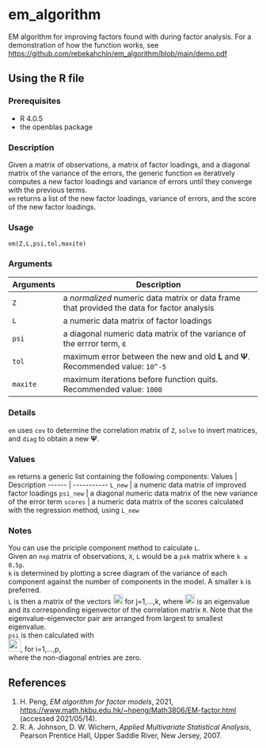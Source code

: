 # em_algorithm
EM algorithm for improving factors found with during factor analysis. For a demonstration of how the function works, see https://github.com/rebekahchin/em_algorithm/blob/main/demo.pdf

## Using the R file
### Prerequisites
* R 4.0.5
* the openblas package
 
### Description
Given a matrix of observations, a matrix of factor loadings, and a diagonal matrix of the variance of the errors, the generic function `em` iteratively computes a new factor loadings and variance of errors until they converge with the previous terms. \
`em` returns a list of the new factor loadings, variance of errors, and the score of the new factor loadings. 

### Usage
    em(Z,L,psi,tol,maxite)

### Arguments
Arguments | Description
--------- | --------------
`Z` | a *normalized* numeric data matrix or data frame that provided the data for factor analysis
`L` | a numeric data matrix of factor loadings
`psi` | a diagonal numeric data matrix of the variance of the errror term, ε
`tol` | maximum error between the new and old **L** and **Ψ**. Recommended value: `10^-5`
`maxite` | maximum iterations before function quits. Recommended value: `1000` 

### Details
`em` uses `cov` to determine the correlation matrix of `Z`, `solve` to invert matrices, and `diag` to obtain a new **Ψ**.

### Values
`em` returns a generic list containing the following components:
Values | Description
------ | -----------
`L_new` | a numeric data matrix of improved factor loadings
`psi_new` | a diagonal numeric data matrix of the new variance of the error term
`scores` | a numeric data matrix of the scores calculated with the regression method, using `L_new`

### Notes
You can use the priciple component method to calculate `L`. \
Given an `nxp` matrix of observations, `X`, `L` would be a `pxk` matrix where `k ≤ 0.5p`. \
`k` is determined by plotting a scree diagram of the variance of each component against the number of components in the model. A smaller `k` is preferred. \
`L` is then a matrix of the vectors <img src="https://user-images.githubusercontent.com/83638650/119690179-0a1fa400-be7c-11eb-89f0-f06ef9773aa7.png" height="20"> for j=1,...,k, where <img src="https://user-images.githubusercontent.com/83638650/119690327-28859f80-be7c-11eb-8024-84dee0b29b7a.png" height="20"> is an eigenvalue and its corresponding eigenvector of the correlation matrix `R`. Note that the eigenvalue-eigenvector pair are arranged from largest to smallest eigenvalue. \
`psi` is then calculated with \
<img src="https://user-images.githubusercontent.com/83638650/119690456-4a7f2200-be7c-11eb-8b56-73917f13a125.png" height="25">, for i=1,...,p, \
where the non-diagonal entries are zero.

## References
1. H. Peng, *EM algorithm for factor models*, 2021, https://www.math.hkbu.edu.hk/~hpeng/Math3806/EM-factor.html (accessed 2021/05/14).
2. R. A. Johnson, D. W. Wichern, *Applied Multivariate Statistical Analysis*, Pearson Prentice Hall, Upper Saddle River, New Jersey, 2007.
